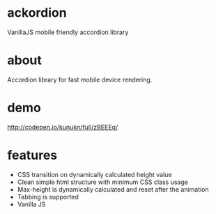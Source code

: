 # ackordion
VanillaJS mobile friendly accordion library

# about
Accordion library for fast mobile device rendering. 

# demo
http://codepen.io/kunukn/full/zBEEEq/

# features
* CSS transition on dynamically calculated height value
* Clean simple html structure with minimum CSS class usage 
* Max-height is dynamically calculated and reset after the animation
* Tabbing is supported
* Vanilla JS
